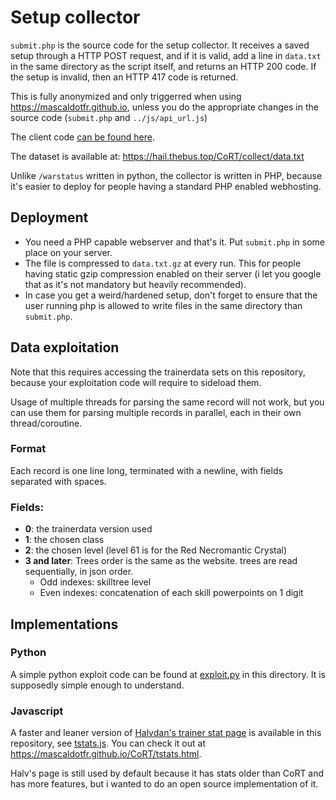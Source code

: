 # Setup collector

`submit.php` is the source code for the setup collector. It receives a saved
setup through a HTTP POST request, and if it is valid, add a line in `data.txt`
in the same directory as the script itself, and returns an HTTP 200 code. If
the setup is invalid, then an HTTP 417 code is returned.

This is fully anonymized and only triggerred when using
https://mascaldotfr.github.io, unless you do the appropriate changes in the
source code (`submit.php` and `../js/api_url.js`)

The client code [can be found here](https://github.com/mascaldotfr/CoRT/commit/677a0c6cac5f265a5cf7719857bf2db9a1b483e1).

The dataset is available at: https://hail.thebus.top/CoRT/collect/data.txt

Unlike `/warstatus` written in python, the collector is written in PHP, because
it's easier to deploy for people having a standard PHP enabled webhosting.

## Deployment

- You need a PHP capable webserver and that's it. Put `submit.php` in some place on your server.
- The file is compressed to `data.txt.gz` at every run. This for people having
  static gzip compression enabled on their server (i let you google that as
  it's not mandatory but heavily recommended).
- In case you get a weird/hardened setup, don't forget to ensure that the user running
  php is allowed to write files in the same directory than `submit.php`.

## Data exploitation

Note that this requires accessing the trainerdata sets on this repository,
because your exploitation code will require to sideload them.

Usage of multiple threads for parsing the same record will not work, but you
can use them for parsing multiple records in parallel, each in their own
thread/coroutine.

### Format

Each record is one line long, terminated with a newline, with fields separated
with spaces.

### Fields:

- **0**: the trainerdata version used
- **1**: the chosen class
- **2**: the chosen level (level 61 is for the Red Necromantic Crystal)
- **3 and later**: Trees order is the same as the website. trees are read
                   sequentially, in json order.
    - Odd indexes: skilltree level
    - Even indexes: concatenation of each skill powerpoints on 1 digit

## Implementations

### Python

A simple python exploit code can be found at [exploit.py](exploit.py) in this
directory. It is supposedly simple enough to understand.

### Javascript

A faster and leaner version of [Halvdan's trainer stat
page](https://poludnica.shinyapps.io/configs/) is available in this repository,
see [tstats.js](../js/tstats.js). You can check it out at https://mascaldotfr.github.io/CoRT/tstats.html.

Halv's page is still used by default because it has stats older than CoRT and
has more features, but i wanted to do an open source implementation of it.


